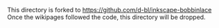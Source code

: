 This directory is forked to https://github.com/d-bl/inkscape-bobbinlace
Once the wikipages followed the code, this directory will be dropped.
